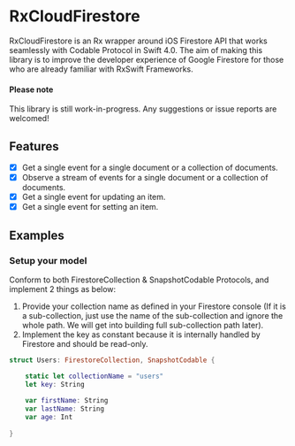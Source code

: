 # RxCloudFirestore

RxCloudFirestore is an Rx wrapper around iOS Firestore API that works seamlessly with Codable Protocol in Swift 4.0. The aim of making this library is to improve the developer experience of Google Firestore for those who are already familiar with RxSwift Frameworks.

#### Please note
This library is still work-in-progress. Any suggestions or issue reports are welcomed!

## Features
- [x] Get a single event for a single document or a collection of documents.
- [x] Observe a stream of events for a single document or a collection of documents.
- [x] Get a single event for updating an item.
- [x] Get a single event for setting an item.

## Examples
### Setup your model
Conform to both FirestoreCollection & SnapshotCodable Protocols, and implement 2 things as below:
1. Provide your collection name as defined in your Firestore console (If it is a sub-collection, just use the name of the sub-collection and ignore the whole path. We will get into building full sub-collection path later). 
2. Implement the key as constant because it is internally handled by Firestore and should be read-only.

```swift
struct Users: FirestoreCollection, SnapshotCodable {

    static let collectionName = "users"
    let key: String
    
    var firstName: String
    var lastName: String
    var age: Int
    
}
```

